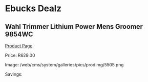 
# Ebucks Dealz
## Wahl Trimmer Lithium Power Mens Groomer 9854WC
[Product Page](https://www.ebucks.com/web/shop/productSelected.do?prodId=1191154917&catId=1186081080)

Price: R629.00

Image: /web/cms/system/galleries/pics/prodimg/5505.png

Savings: 


	